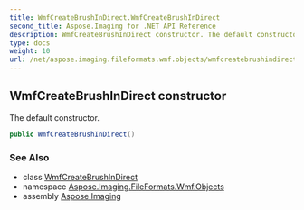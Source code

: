 ```yaml
---
title: WmfCreateBrushInDirect.WmfCreateBrushInDirect
second_title: Aspose.Imaging for .NET API Reference
description: WmfCreateBrushInDirect constructor. The default constructor
type: docs
weight: 10
url: /net/aspose.imaging.fileformats.wmf.objects/wmfcreatebrushindirect/wmfcreatebrushindirect/
---
```

## WmfCreateBrushInDirect constructor

The default constructor.

```csharp
public WmfCreateBrushInDirect()
```

### See Also

* class [WmfCreateBrushInDirect](../)
* namespace [Aspose.Imaging.FileFormats.Wmf.Objects](../../wmfcreatebrushindirect/)
* assembly [Aspose.Imaging](../../../)


